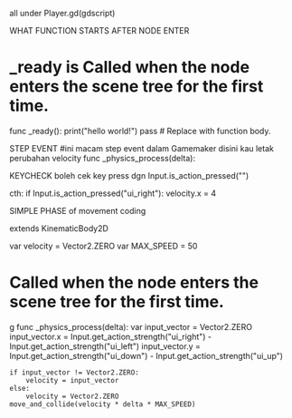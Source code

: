 
all under Player.gd(gdscript)

WHAT FUNCTION STARTS AFTER NODE ENTER
# _ready is Called when the node enters the scene tree for the first time.
func _ready():
	print("hello world!")
	pass # Replace with function body.

STEP EVENT
#ini macam step event dalam Gamemaker
disini kau letak perubahan velocity
func _physics_process(delta):

KEYCHECK
boleh cek key press dgn
Input.is_action_pressed("")

cth:
	if Input.is_action_pressed("ui_right"):
		velocity.x = 4










SIMPLE PHASE of movement coding


extends KinematicBody2D

var velocity = Vector2.ZERO
var MAX_SPEED = 50

# Called when the node enters the scene tree for the first time.

g
  func _physics_process(delta):
  	var input_vector = Vector2.ZERO
  	input_vector.x = Input.get_action_strength("ui_right") - Input.get_action_strength("ui_left")
  	input_vector.y = Input.get_action_strength("ui_down") - Input.get_action_strength("ui_up")
	
	if input_vector != Vector2.ZERO:
		velocity = input_vector
	else:
		velocity = Vector2.ZERO
	move_and_collide(velocity * delta * MAX_SPEED)

